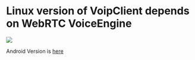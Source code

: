 # Linux version of VoipClient depends on WebRTC VoiceEngine

![](https://storage-1258719774.cos.ap-nanjing.myqcloud.com/image/20231014151923.png)

Android Version is [here](https://webrtc.googlesource.com/src/+/refs/heads/main/examples/androidvoip/)



